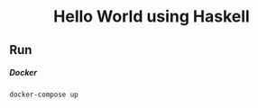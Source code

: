 <div align=center>

# Hello World using Haskell

</div>

## Run

##### Docker
```bash
docker-compose up
```

